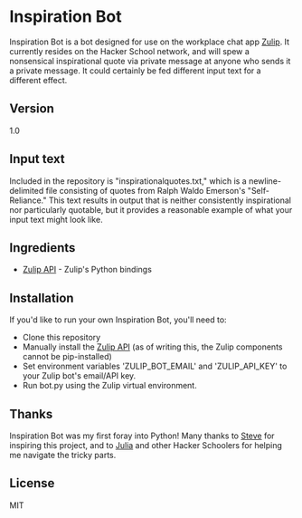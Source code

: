 Inspiration Bot
=========

Inspiration Bot is a bot designed for use on the workplace chat app [Zulip]. It currently resides on the Hacker School network, and will spew a nonsensical inspirational quote via private message at anyone who sends it a private message. It could certainly be fed different input text for a different effect.

Version
----

1.0

Input text
----
Included in the repository is "inspirationalquotes.txt," which is a newline-delimited file consisting of quotes from Ralph Waldo Emerson's "Self-Reliance." This text results in output that is neither consistently inspirational nor particularly quotable, but it provides a reasonable example of what your input text might look like. 


Ingredients
-----------

* [Zulip API] - Zulip's Python bindings

Installation
--------------
If you'd like to run your own Inspiration Bot, you'll need to:
* Clone this repository
* Manually install the [Zulip API] (as of writing this, the Zulip components cannot be pip-installed)
* Set environment variables 'ZULIP_BOT_EMAIL' and 'ZULIP_API_KEY' to your Zulip bot's email/API key.
* Run bot.py using the Zulip virtual environment.

Thanks
------
Inspiration Bot was my first foray into Python! Many thanks to [Steve] for inspiring this project, and to [Julia] and other Hacker Schoolers for helping me navigate the tricky parts. 

License
----
MIT

[Zulip]:http://zulip.com/hello
[Zulip API]:http://zulip.com/api
[Steve]:https://github.com/phsteve
[Julia]:https://github.com/jvns
